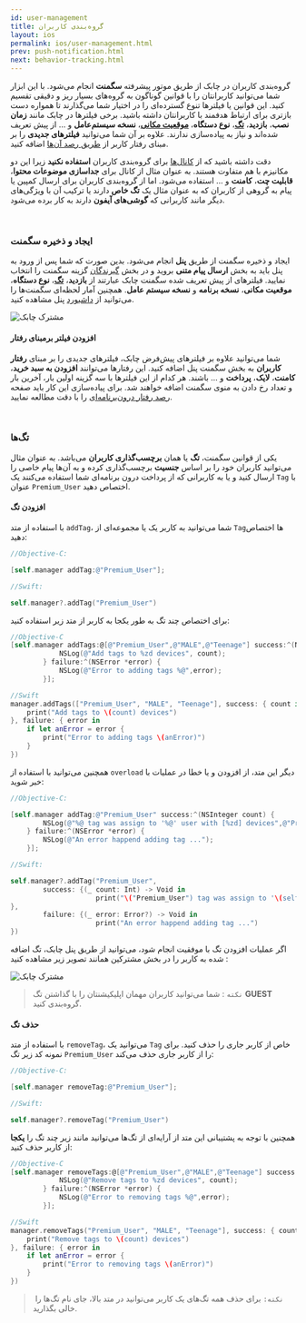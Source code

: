 ```yaml
---
id: user-management
title: گروه‌بندی کاربران
layout: ios
permalink: ios/user-management.html
prev: push-notification.html
next: behavior-tracking.html
---
```


گروه‌بندی کاربران در چابک از طریق موتور پیشرفته **سگمنت** انجام می‌شود. با این ابزار شما می‌توانید کاربرانتان را با قوانین گوناگون به گروه‌های بسیار ریز و دقیقی تقسیم کنید. این قوانین یا فیلترها تنوع گسترده‌ای را در اختیار شما می‌گذارند تا همواره دست بازتری برای ارتباط هدفمند با کاربرانتان داشته باشید. برخی فیلترها در چابک مانند **زمان نصب**، **بازدید**، [**تگ**](/ios/user-management.html#تگها)،‌ **نوع دستگاه**، [**موقعیت مکانی**](/ios/location-tracking.html)، **نسخه سیستم‌عامل** و ... از پیش تعریف شده‌اند و نیاز به پیاده‌سازی ندارند. علاوه بر آن شما می‌توانید **فیلترهای جدیدی** را بر مبنای رفتار کاربر از [طریق رصد آن‌ها](/ios/user-management.html#افزودن-فیلتر-برمبنای-رفتار) اضافه کنید.

دقت داشته باشید که از [کانال‌ها](/ios/chabok-messaging.html#کانال) برای گروه‌بندی کاربران **استفاده نکنید** زیرا این دو مکانیزم با هم متفاوت هستند. به عنوان مثال از کانال برای **جداسازی موضوعات محتوا**، **قابلیت چت**، **کامنت** و ... استفاده می‌شود. اما از گروه‌بندی کاربران برای ارسال کمپین یا پیام به گروهی از کاربران که به عنوان مثال یک **تگ خاص** دارند یا ترکیب آن با ویژگی‌های دیگر مانند کاربرانی که **گوشی‌های آیفون** دارند به کار برده می‌شود.

<Br>

### ایجاد و ذخیره سگمنت

ایجاد و ذخیره سگمنت از طریق **پنل** انجام می‌شود. بدین صورت که شما پس از ورود به  پنل باید به بخش **ارسال پیام متنی** بروید و در بخش [گیرندگان](/panel/send.html#مخاطبان-پیام) گزینه سگمنت را انتخاب نمایید. فیلترهای از پیش تعریف شده سگمنت چابک عبارتند از **بازدید**، **[تگ](/ios/user-management.html#تگها)**، **نوع دستگاه**، **موقعیت مکانی**، **نسخه برنامه** و **نسخه سیستم عامل**. همچنین آمار لحظه‌ای سگمنت‌ها را می‌توانید از [داشبورد](/panel/dashboard.html#سگمنت) پنل مشاهده کنید.

![مشترک چابک](http://uupload.ir/files/9vyi_segment.png)

#### افزودن فیلتر برمبنای رفتار

شما می‌توانید علاوه بر فیلترهای پیش‌فرض چابک، فیلترهای جدیدی را بر مبنای **رفتار کاربران** به بخش سگمنت پنل اضافه کنید. این رفتارها می‌توانند **افزودن به سبد خرید**، **کامنت**، **لایک**، **پرداخت** و ... باشند. هر کدام از این فیلترها با سه گزینه اولین بار، آخرین بار و تعداد رخ دادن به منوی سگمنت اضافه خواهند شد. برای پیاده‌سازی این کار باید صفحه [رصد رفتار درون‌برنامه‌ای](ios/behavior-tracking.html) را با دقت مطالعه نمایید.

<Br>

### تگ‌ها

یکی از قوانین سگمنت، **تگ** یا همان **برچسب‌گذاری کاربران** می‌باشد. به عنوان مثال می‌توانید کاربران خود را بر اساس **جنسیت** برچسب‌گذاری کرده و به آن‌ها پیام خاصی را ارسال کنید و یا به کاربرانی که از پرداخت درون برنامه‌ای شما استفاده می‌کنند یک `Tag` با عنوان `Premium_User` اختصاص دهید.

#### افزودن تگ

با استفاده از متد `addTag`، شما می‌توانید به کاربر یک یا مجموعه‌ای از `Tag`ها اختصاص دهید:

```objectivec
//Objective-C:

[self.manager addTag:@"Premium_User"];
```
```swift
//Swift:

self.manager?.addTag("Premium_User")
```
برای اختصاص چند تگ به طور یکجا به کاربر از متد زیر استفاده کنید:

```objectivec
//Objective-C
[self.manager addTags:@[@"Premium_User",@"MALE",@"Teenage"] success:^(NSInteger count) {
            NSLog(@"Add tags to %zd devices", count);
        } failure:^(NSError *error) {
            NSLog(@"Error to adding tags %@",error);
        }];
```
```swift
//Swift
manager.addTags(["Premium_User", "MALE", "Teenage"], success: { count in
    print("Add tags to \(count) devices")
}, failure: { error in
    if let anError = error {
        print("Error to adding tags \(anError)")
    }
})
```
همچنین می‌توانید با استفاده از `overload` دیگر این متد، از افزودن و یا خطا در عملیات با خبر شوید:

```objectivec
//Objective-C:

[self.manager addTag:@"Premium_User" success:^(NSInteger count) {
        NSLog(@"%@ tag was assign to '%@' user with [%zd] devices",@"Premium_User",self.manager.userId,count);
    } failure:^(NSError *error) {
        NSLog(@"An error happend adding tag ...");
    }];
```
```swift
//Swift:

self.manager?.addTag("Premium_User",
        success: {(_ count: Int) -> Void in
	                 print("\("Premium_User") tag was assign to '\(self.manager?.userId)' user with [\(count)] devices")
},
        failure: {(_ error: Error?) -> Void in
	                 print("An error happend adding tag ...")
})
```
اگر عملیات افزودن تگ با موفقیت انجام شود، می‌توانید از طریق پنل چابک، تگ اضافه شده به کاربر را در بخش مشترکین همانند تصویر زیر مشاهده کنید :

![مشترک چابک](http://uupload.ir/files/ujp8__1x-ios_device.png)

> `نکته` : شما می‌توانید کاربران مهمان اپلیکیشنتان را با گذاشتن تگ **GUEST** گروه‌بندی کنید.

#### حذف تگ

با استفاده از متد `removeTag`، می‌توانید یک `Tag` خاص از کاربر جاری را حذف کنید. برای نمونه کد زیر تگ `Premium_User` را از کاربر جاری حذف می‌کند:


```objectivec
//Objective-C:

[self.manager removeTag:@"Premium_User"];
```
```swift
//Swift:

self.manager?.removeTag("Premium_User")
```

همچنین با توجه به پشتیبانی این متد از آرایه‌ای از تگ‌ها می‌توانید مانند زیر چند تگ را **یکجا** از کاربر حذف کنید:


```objectivec
//Objective-C
[self.manager removeTags:@[@"Premium_User",@"MALE",@"Teenage"] success:^(NSInteger count) {
            NSLog(@"Remove tags to %zd devices", count);
        } failure:^(NSError *error) {
            NSLog(@"Error to removing tags %@",error);
        }];
```
```swift
//Swift
manager.removeTags("Premium_User", "MALE", "Teenage"], success: { count in
    print("Remove tags to \(count) devices")
}, failure: { error in
    if let anError = error {
        print("Error to removing tags \(anError)")
    }
})
```

> ‌ `نکته:` برای حذف همه تگ‌های یک کاربر می‌توانید در متد بالا، جای نام تگ‌ها را خالی بگذارید.
